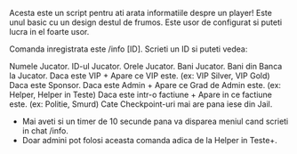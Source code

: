 Acesta este un script pentru ati arata informatiile despre un player! 
Este unul basic cu un design destul de frumos. 
Este usor de configurat si puteti lucra in el foarte usor.

Comanda inregistrata este /info [ID]. Scrieti un ID si puteti vedea:

Numele Jucator.
ID-ul Jucator.
Orele Jucator.
Bani Jucator.
Bani din Banca la Jucator.
Daca este VIP + Apare ce VIP este. (ex: VIP Silver, VIP Gold)
Daca este Sponsor.
Daca este Admin + Apare ce Grad de Admin este. (ex: Helper, Helper in Teste)
Daca este intr-o factiune + Apare in ce factiune este. (ex: Politie, Smurd)
Cate Checkpoint-uri mai are pana iese din Jail.

- Mai aveti si un timer de 10 secunde pana va disparea meniul cand scrieti in chat /info.
- Doar admini pot folosi aceasta comanda adica de la Helper in Teste+.
